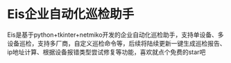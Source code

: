 # Eis企业自动化巡检助手
Eis是基于python+tkinter+netmiko开发的企业自动化巡检助手，支持单设备、多设备巡检，支持多厂商，自定义巡检命令等，后续将陆续更新一键生成巡检报告、ip地址计算、根据设备报错类型尝试修复等功能，喜欢就点个免费的star吧
